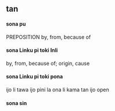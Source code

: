 ## tan

#### sona pu

PREPOSITION by, from, because of

#### sona Linku pi toki Inli

by, from, because of; origin, cause

#### sona Linku pi toki pona

ijo li tawa ijo pini la ona li kama tan ijo open

#### sona sin

